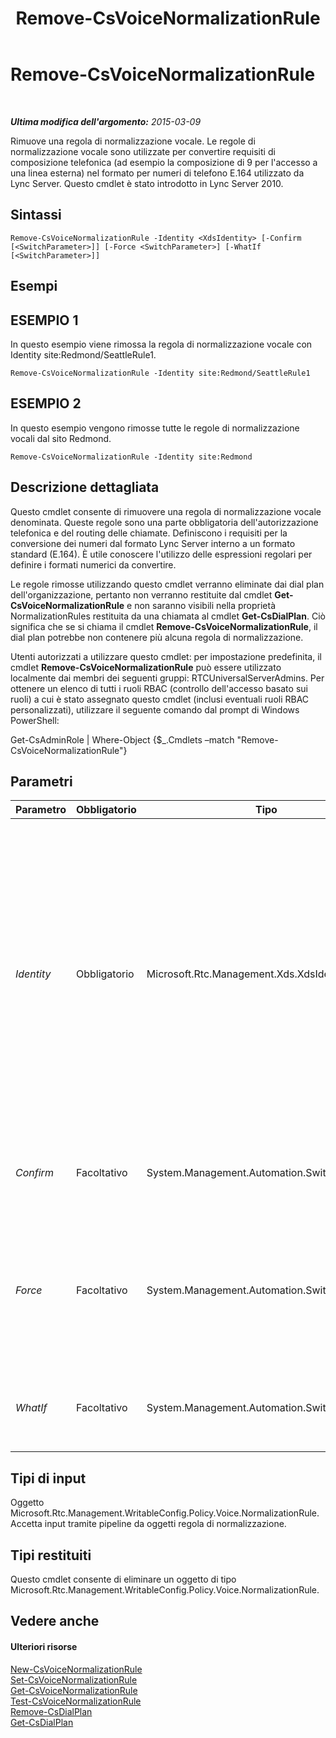 ﻿---
title: Remove-CsVoiceNormalizationRule
TOCTitle: Remove-CsVoiceNormalizationRule
ms:assetid: 6a1bf26c-d95b-4a03-8d2d-c17159dcb9be
ms:mtpsurl: https://technet.microsoft.com/it-it/library/Gg398501(v=OCS.15)
ms:contentKeyID: 49300867
ms.date: 08/24/2015
mtps_version: v=OCS.15
ms.translationtype: HT
---

# Remove-CsVoiceNormalizationRule

 

_**Ultima modifica dell'argomento:** 2015-03-09_

Rimuove una regola di normalizzazione vocale. Le regole di normalizzazione vocale sono utilizzate per convertire requisiti di composizione telefonica (ad esempio la composizione di 9 per l'accesso a una linea esterna) nel formato per numeri di telefono E.164 utilizzato da Lync Server. Questo cmdlet è stato introdotto in Lync Server 2010.

## Sintassi

    Remove-CsVoiceNormalizationRule -Identity <XdsIdentity> [-Confirm [<SwitchParameter>]] [-Force <SwitchParameter>] [-WhatIf [<SwitchParameter>]]

## Esempi

## ESEMPIO 1

In questo esempio viene rimossa la regola di normalizzazione vocale con Identity site:Redmond/SeattleRule1.

    Remove-CsVoiceNormalizationRule -Identity site:Redmond/SeattleRule1

## ESEMPIO 2

In questo esempio vengono rimosse tutte le regole di normalizzazione vocali dal sito Redmond.

    Remove-CsVoiceNormalizationRule -Identity site:Redmond

## Descrizione dettagliata

Questo cmdlet consente di rimuovere una regola di normalizzazione vocale denominata. Queste regole sono una parte obbligatoria dell'autorizzazione telefonica e del routing delle chiamate. Definiscono i requisiti per la conversione dei numeri dal formato Lync Server interno a un formato standard (E.164). È utile conoscere l'utilizzo delle espressioni regolari per definire i formati numerici da convertire.

Le regole rimosse utilizzando questo cmdlet verranno eliminate dai dial plan dell'organizzazione, pertanto non verranno restituite dal cmdlet **Get-CsVoiceNormalizationRule** e non saranno visibili nella proprietà NormalizationRules restituita da una chiamata al cmdlet **Get-CsDialPlan**. Ciò significa che se si chiama il cmdlet **Remove-CsVoiceNormalizationRule**, il dial plan potrebbe non contenere più alcuna regola di normalizzazione.

Utenti autorizzati a utilizzare questo cmdlet: per impostazione predefinita, il cmdlet **Remove-CsVoiceNormalizationRule** può essere utilizzato localmente dai membri dei seguenti gruppi: RTCUniversalServerAdmins. Per ottenere un elenco di tutti i ruoli RBAC (controllo dell'accesso basato sui ruoli) a cui è stato assegnato questo cmdlet (inclusi eventuali ruoli RBAC personalizzati), utilizzare il seguente comando dal prompt di Windows PowerShell:

Get-CsAdminRole | Where-Object {$\_.Cmdlets –match "Remove-CsVoiceNormalizationRule"}

## Parametri


<table>
<colgroup>
<col style="width: 25%" />
<col style="width: 25%" />
<col style="width: 25%" />
<col style="width: 25%" />
</colgroup>
<thead>
<tr class="header">
<th>Parametro</th>
<th>Obbligatorio</th>
<th>Tipo</th>
<th>Descrizione</th>
</tr>
</thead>
<tbody>
<tr class="odd">
<td><p><em>Identity</em></p></td>
<td><p>Obbligatorio</p></td>
<td><p>Microsoft.Rtc.Management.Xds.XdsIdentity</p></td>
<td><p>L'identità univoca della regola da rimuovere. Se l'identità specificata include l'ambito seguito da una barra e quindi dal nome (ad esempio, site:Redmond/Rule1, in cui site:Redmond è l'ambito e Rule1 è il nome), verrà rimossa la regola con tale identità univoca. Se il valore specificato per Identity contiene solo l'ambito (site:Redmond), verranno rimosse tutte le regole di normalizzazione nell'ambito.</p></td>
</tr>
<tr class="even">
<td><p><em>Confirm</em></p></td>
<td><p>Facoltativo</p></td>
<td><p>System.Management.Automation.SwitchParameter</p></td>
<td><p>Viene visualizzata una richiesta di conferma prima di eseguire il comando.</p></td>
</tr>
<tr class="odd">
<td><p><em>Force</em></p></td>
<td><p>Facoltativo</p></td>
<td><p>System.Management.Automation.SwitchParameter</p></td>
<td><p>Consente di evitare la visualizzazione delle richieste di conferma che altrimenti verrebbero visualizzate prima che vengano apportate le modifiche.</p></td>
</tr>
<tr class="even">
<td><p><em>WhatIf</em></p></td>
<td><p>Facoltativo</p></td>
<td><p>System.Management.Automation.SwitchParameter</p></td>
<td><p>Descrive ciò che accadrebbe se si eseguisse il comando senza eseguirlo realmente.</p></td>
</tr>
</tbody>
</table>


## Tipi di input

Oggetto Microsoft.Rtc.Management.WritableConfig.Policy.Voice.NormalizationRule. Accetta input tramite pipeline da oggetti regola di normalizzazione.

## Tipi restituiti

Questo cmdlet consente di eliminare un oggetto di tipo Microsoft.Rtc.Management.WritableConfig.Policy.Voice.NormalizationRule.

## Vedere anche

#### Ulteriori risorse

[New-CsVoiceNormalizationRule](new-csvoicenormalizationrule.md)  
[Set-CsVoiceNormalizationRule](set-csvoicenormalizationrule.md)  
[Get-CsVoiceNormalizationRule](get-csvoicenormalizationrule.md)  
[Test-CsVoiceNormalizationRule](test-csvoicenormalizationrule.md)  
[Remove-CsDialPlan](remove-csdialplan.md)  
[Get-CsDialPlan](get-csdialplan.md)

